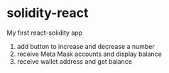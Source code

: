 # solidity-react
My first react-solidity app

1) add button to increase and decrease a number
2) receive Meta Mask accounts and display balance
3) receive wallet address and get balance

